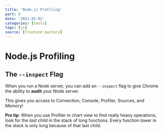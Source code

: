 ```yaml
---
title: 'Node.js Profiling'
part: 6
date: '2021-03-02'
categories: [tools]
tags: [js]
source: [frontend masters]
---
```


# Node.js Profiling

## The `--inspect` Flag

When you run a Node server, you can add an `--inspect` flag to give Chrome the ability to **audit** your Node server.

This gives you access to Connection, Console, Profiler, Sources, and Memory!

**Pro tip**: When you use Profiler in chart view to find really heavy operations, look for the *last child* in the stack of long functions. Every function lower in the stack is only long because of that last child.